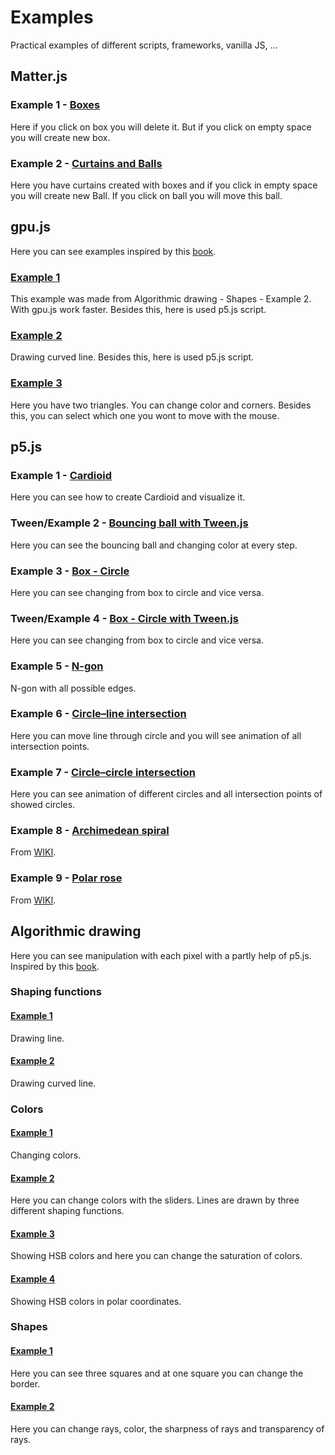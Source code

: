 # Examples
Practical examples of different scripts, frameworks, vanilla JS, ...


## Matter.js
### Example 1 - [Boxes](https://codepen.io/superJS132/pen/JVggoo)
Here if you click on box you will delete it. But if you click on empty space you will create new box.

### Example 2 - [Curtains and Balls](https://codepen.io/superJS132/pen/EJqqjq)
Here you have curtains created with boxes and if you click in empty space you will create new Ball. If you click on ball you will move this ball.

## gpu.js
Here you can see examples inspired by this [book](https://thebookofshaders.com).
### [Example 1](https://codepen.io/superJS132/pen/XwQYPd?editors=1010)
This example was made from Algorithmic drawing - Shapes - Example 2. With gpu.js work faster. Besides this, here is used p5.js script.

### [Example 2](https://codepen.io/superJS132/pen/RmOJdJ)
Drawing curved line. Besides this, here is used p5.js script.

### [Example 3](https://codepen.io/superJS132/pen/JqVZQy)
Here you have two triangles. You can change color and corners. Besides this, you can select which one you wont to move with the mouse.

## p5.js
### Example 1 - [Cardioid](https://codepen.io/superJS132/pen/vMooGg)
Here you can see how to create Cardioid and visualize it.

### Tween/Example 2 - [Bouncing ball with Tween.js](https://codepen.io/superJS132/pen/zXggoO)
Here you can see the bouncing ball and changing color at every step.

### Example 3 - [Box - Circle](https://codepen.io/superJS132/pen/LvwwZG)
Here you can see changing from box to circle and vice versa.

### Tween/Example 4 - [Box - Circle with Tween.js](https://codepen.io/superJS132/pen/YMmopm)
Here you can see changing from box to circle and vice versa.

### Example 5 - [N-gon](https://codepen.io/superJS132/pen/byNXPY)
N-gon with all possible edges.

### Example 6 - [Circle–line intersection](https://codepen.io/superJS132/pen/YbwwEB)
Here you can move line through circle and you will see animation of all intersection points.

### Example 7 - [Circle–circle intersection](https://codepen.io/superJS132/pen/vwLeNB)
Here you can see animation of different circles and all intersection points of showed circles. 

### Example 8 - [Archimedean spiral](https://codepen.io/superJS132/pen/vwGeZB)
From [WIKI](https://en.wikipedia.org/wiki/Polar_coordinate_system).

### Example 9 - [Polar rose](https://codepen.io/superJS132/pen/KLzXoy)
From [WIKI](https://en.wikipedia.org/wiki/Rose_(mathematics)).

## Algorithmic drawing
Here you can see manipulation with each pixel with a partly help of p5.js.
Inspired by this [book](https://thebookofshaders.com).

### Shaping functions
#### [Example 1](https://codepen.io/superJS132/pen/gJomxz)
Drawing line.

#### [Example 2](https://codepen.io/superJS132/pen/MdrmmJ)
Drawing curved line.

### Colors
#### [Example 1](https://codepen.io/superJS132/pen/zQezEm)
Changing colors.

#### [Example 2](https://codepen.io/superJS132/pen/KLJqQy)
Here you can change colors with the sliders. Lines are drawn by three different shaping functions. 

#### [Example 3](https://codepen.io/superJS132/pen/XwOgPy)
Showing HSB colors and here you can change the saturation of colors. 

#### [Example 4](https://codepen.io/superJS132/pen/OYdOVV)
Showing HSB colors in polar coordinates.

### Shapes
#### [Example 1](https://codepen.io/superJS132/pen/xNePyJ)
Here you can see three squares and at one square you can change the border.

#### [Example 2](https://codepen.io/superJS132/pen/pmBdqP)
Here you can change rays, color, the sharpness of rays and transparency of rays.
